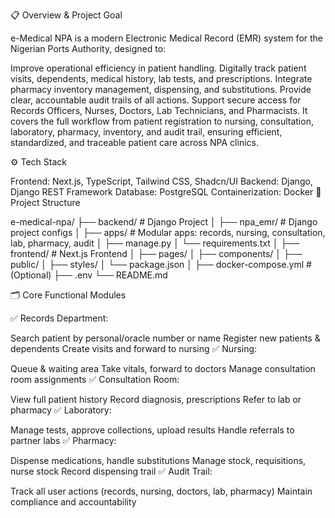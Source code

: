 📋 Overview & Project Goal

e-Medical NPA is a modern Electronic Medical Record (EMR) system for the Nigerian Ports Authority, designed to:

Improve operational efficiency in patient handling.
Digitally track patient visits, dependents, medical history, lab tests, and prescriptions.
Integrate pharmacy inventory management, dispensing, and substitutions.
Provide clear, accountable audit trails of all actions.
Support secure access for Records Officers, Nurses, Doctors, Lab Technicians, and Pharmacists.
It covers the full workflow from patient registration to nursing, consultation, laboratory, pharmacy, inventory, and audit trail, ensuring efficient, standardized, and traceable patient care across NPA clinics.

⚙️ Tech Stack

Frontend: Next.js, TypeScript, Tailwind CSS, Shadcn/UI
Backend: Django, Django REST Framework
Database: PostgreSQL
Containerization: Docker
📂 Project Structure

e-medical-npa/
├── backend/ # Django Project
│ ├── npa_emr/ # Django project configs
│ ├── apps/ # Modular apps: records, nursing, consultation, lab, pharmacy, audit
│ ├── manage.py
│ └── requirements.txt
│
├── frontend/ # Next.js Frontend
│ ├── pages/
│ ├── components/
│ ├── public/
│ ├── styles/
│ └── package.json
│
├── docker-compose.yml # (Optional)
├── .env
└── README.md

🗂️ Core Functional Modules

✅ Records Department:

Search patient by personal/oracle number or name
Register new patients & dependents
Create visits and forward to nursing
✅ Nursing:

Queue & waiting area
Take vitals, forward to doctors
Manage consultation room assignments
✅ Consultation Room:

View full patient history
Record diagnosis, prescriptions
Refer to lab or pharmacy
✅ Laboratory:

Manage tests, approve collections, upload results
Handle referrals to partner labs
✅ Pharmacy:

Dispense medications, handle substitutions
Manage stock, requisitions, nurse stock
Record dispensing trail
✅ Audit Trail:

Track all user actions (records, nursing, doctors, lab, pharmacy)
Maintain compliance and accountability